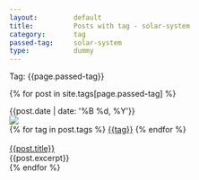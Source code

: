 ```yaml
---
layout:			default
title:			Posts with tag - solar-system
category:		tag
passed-tag:		solar-system
type:           dummy
---
```

Tag: {{page.passed-tag}}

{% for post in site.tags[page.passed-tag] %}
<article>
    <div class="ui stackable grid">
        <div class="four wide column">
            <div class="ui segment basic">
                <div class="ui fluid image">
                    <div class="ui green ribbon label">
                        <i class="date icon"></i>{{post.date | date: '%B %d, %Y'}}
                    </div>
                    <img src="{{post.img}}">
                </div>
            </div>
        </div>
        <div class="twelve wide column fluid">
            <div class="ui basic segment">
                <div class="">
                {% for tag in post.tags %}
                    <a href='/tag/{{tag}}' class="ui blue label">{{tag}}</a>
                {% endfor %}
                </div>
                <br/>
                <div class="article-header">
                    <a href="{{post.url}}" class="ui large header">{{post.title}}</a>
                </div>
                <div class="ui divider"></div>
                <div class="article-meta">
                    <span class="date"></span>
                </div>
                <div class="article-info">
                    <div class="description">{{post.excerpt}}</div>
                </div>
            </div>
        </div>
    </div>
</article>
{% endfor %}
